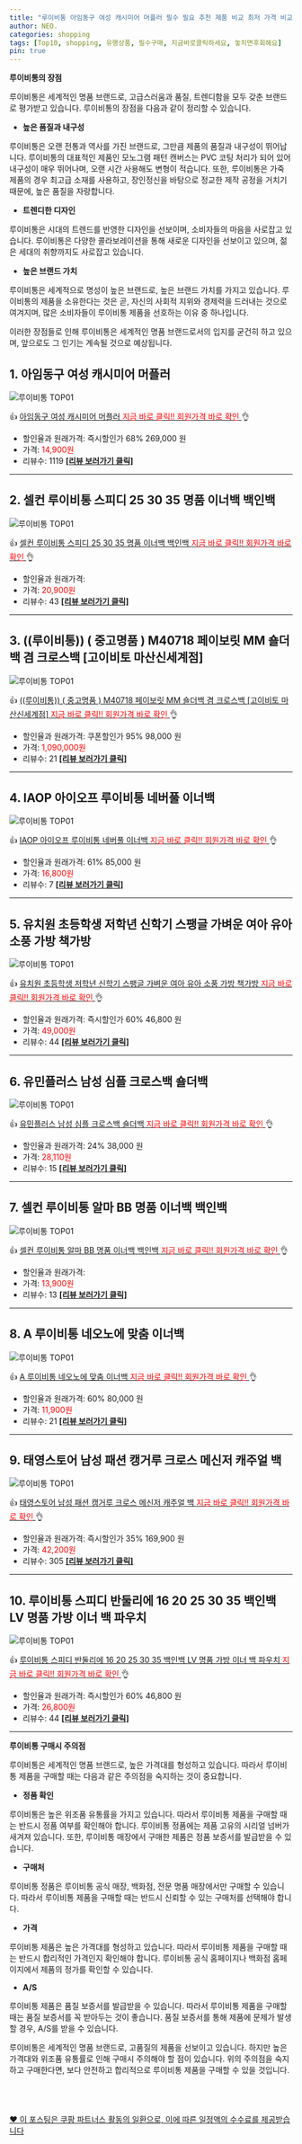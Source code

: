 ```yaml
---
title: "루이비통 아임동구 여성 캐시미어 머플러 필수 필요 추천 제품 비교 최저 가격 비교 장점 구매 후기 구매평"
author: NEO.
categories: shopping
tags: [Top10, shopping, 유행상품, 필수구매, 지금바로클릭하세요, 놓치면후회해요]
pin: true
---
```

**루이비통의 장점**

루이비통은 세계적인 명품 브랜드로, 고급스러움과 품질, 트렌디함을 모두 갖춘 브랜드로 평가받고 있습니다. 루이비통의 장점을 다음과 같이 정리할 수 있습니다.

* **높은 품질과 내구성**

루이비통은 오랜 전통과 역사를 가진 브랜드로, 그만큼 제품의 품질과 내구성이 뛰어납니다. 루이비통의 대표적인 제품인 모노그램 패턴 캔버스는 PVC 코팅 처리가 되어 있어 내구성이 매우 뛰어나며, 오랜 시간 사용해도 변형이 적습니다. 또한, 루이비통은 가죽 제품의 경우 최고급 소재를 사용하고, 장인정신을 바탕으로 정교한 제작 공정을 거치기 때문에, 높은 품질을 자랑합니다.

* **트렌디한 디자인**

루이비통은 시대의 트렌드를 반영한 디자인을 선보이며, 소비자들의 마음을 사로잡고 있습니다. 루이비통은 다양한 콜라보레이션을 통해 새로운 디자인을 선보이고 있으며, 젊은 세대의 취향까지도 사로잡고 있습니다.

* **높은 브랜드 가치**

루이비통은 세계적으로 명성이 높은 브랜드로, 높은 브랜드 가치를 가지고 있습니다. 루이비통의 제품을 소유한다는 것은 곧, 자신의 사회적 지위와 경제력을 드러내는 것으로 여겨지며, 많은 소비자들이 루이비통 제품을 선호하는 이유 중 하나입니다.

이러한 장점들로 인해 루이비통은 세계적인 명품 브랜드로서의 입지를 굳건히 하고 있으며, 앞으로도 그 인기는 계속될 것으로 예상됩니다.

   

## 1. 아임동구 여성 캐시미어 머플러

![루이비통 TOP01](https://thumbnail6.coupangcdn.com/thumbnails/remote/490x490ex/image/vendor_inventory/cb27/0fc8f36ab30e00b120d730f2300a519dd7ce4c8039240a5ce6bc3d3ff9e3.jpg)


👍 [아임동구 여성 캐시미어 머플러 <font color=red> 지금 바로 클릭!! 회원가격 바로 확인 </font> ](https://link.coupang.com/re/AFFSDP?lptag=AF3617701&subid=GithubCoopas&pageKey=7670516107&traceid=V0-153&itemId=20460743612&vendorItemId=87540451686) 👌 


- 할인율과 원래가격: 즉시할인가 68%  269,000   원
- 가격: <span style='color:red'>14,900원</span>
- 리뷰수: 1119  [**[리뷰 보러가기 클릭]**](https://link.coupang.com/re/AFFSDP?lptag=AF3617701&subid=GithubCoopas&pageKey=7670516107&traceid=V0-153&itemId=20460743612&vendorItemId=87540451686)

---


   

## 2. 셀컨 루이비통 스피디 25 30 35 명품 이너백 백인백

![루이비통 TOP01](https://thumbnail6.coupangcdn.com/thumbnails/remote/490x490ex/image/vendor_inventory/26e7/2762ee2006b7e2664e05481b33c3a326778d0cbf3aa4694fa77aca19aac7.jpg)


👍 [셀컨 루이비통 스피디 25 30 35 명품 이너백 백인백 <font color=red> 지금 바로 클릭!! 회원가격 바로 확인 </font> ](https://link.coupang.com/re/AFFSDP?lptag=AF3617701&subid=GithubCoopas&pageKey=6098003370&traceid=V0-153&itemId=11408654097&vendorItemId=78684596909) 👌 


- 할인율과 원래가격: 
- 가격: <span style='color:red'>20,900원</span>
- 리뷰수: 43  [**[리뷰 보러가기 클릭]**](https://link.coupang.com/re/AFFSDP?lptag=AF3617701&subid=GithubCoopas&pageKey=6098003370&traceid=V0-153&itemId=11408654097&vendorItemId=78684596909)

---


   

## 3. ((루이비통)) ( 중고명품 ) M40718 페이보릿 MM 숄더백 겸 크로스백 [고이비토 마산신세계점]

![루이비통 TOP01](https://thumbnail9.coupangcdn.com/thumbnails/remote/490x490ex/image/vendor_inventory/447c/5878f9c14995e9bf02c678c831b418b007097dc1c88f6551a3d50e2f9d34.jpg)


👍 [((루이비통)) ( 중고명품 ) M40718 페이보릿 MM 숄더백 겸 크로스백 [고이비토 마산신세계점] <font color=red> 지금 바로 클릭!! 회원가격 바로 확인 </font> ](https://link.coupang.com/re/AFFSDP?lptag=AF3617701&subid=GithubCoopas&pageKey=7706632116&traceid=V0-153&itemId=20647272090&vendorItemId=87720666431) 👌 


- 할인율과 원래가격: 쿠폰할인가 95%  98,000   원
- 가격: <span style='color:red'>1,090,000원</span>
- 리뷰수: 21  [**[리뷰 보러가기 클릭]**](https://link.coupang.com/re/AFFSDP?lptag=AF3617701&subid=GithubCoopas&pageKey=7706632116&traceid=V0-153&itemId=20647272090&vendorItemId=87720666431)

---


   

## 4. IAOP 아이오프 루이비통 네버풀 이너백

![루이비통 TOP01](https://thumbnail10.coupangcdn.com/thumbnails/remote/490x490ex/image/vendor_inventory/f62e/850e67079b3d0e0b7506a5dfb59654513f1bfe55b1ed91aaf5ee4cc941cb.jpg)


👍 [IAOP 아이오프 루이비통 네버풀 이너백 <font color=red> 지금 바로 클릭!! 회원가격 바로 확인 </font> ](https://link.coupang.com/re/AFFSDP?lptag=AF3617701&subid=GithubCoopas&pageKey=1435445103&traceid=V0-153&itemId=2477971341&vendorItemId=82193733529) 👌 


- 할인율과 원래가격: 61%  85,000   원
- 가격: <span style='color:red'>16,800원</span>
- 리뷰수: 7  [**[리뷰 보러가기 클릭]**](https://link.coupang.com/re/AFFSDP?lptag=AF3617701&subid=GithubCoopas&pageKey=1435445103&traceid=V0-153&itemId=2477971341&vendorItemId=82193733529)

---


   

## 5. 유치원 초등학생 저학년 신학기 스팽글 가벼운 여아 유아 소풍 가방 책가방

![루이비통 TOP01](https://thumbnail9.coupangcdn.com/thumbnails/remote/490x490ex/image/vendor_inventory/db84/e7eaae9c497ccf1b499c6eb9e53abe37cb0a8acfebaccc39ec8587a2882a.jpg)


👍 [유치원 초등학생 저학년 신학기 스팽글 가벼운 여아 유아 소풍 가방 책가방 <font color=red> 지금 바로 클릭!! 회원가격 바로 확인 </font> ](https://link.coupang.com/re/AFFSDP?lptag=AF3617701&subid=GithubCoopas&pageKey=6947633574&traceid=V0-153&itemId=16868609921&vendorItemId=83863341361) 👌 


- 할인율과 원래가격: 즉시할인가 60%  46,800   원
- 가격: <span style='color:red'>49,000원</span>
- 리뷰수: 44  [**[리뷰 보러가기 클릭]**](https://link.coupang.com/re/AFFSDP?lptag=AF3617701&subid=GithubCoopas&pageKey=6947633574&traceid=V0-153&itemId=16868609921&vendorItemId=83863341361)

---


   

## 6. 유민플러스 남성 심플 크로스백 숄더백

![루이비통 TOP01](https://thumbnail10.coupangcdn.com/thumbnails/remote/490x490ex/image/vendor_inventory/6503/d393b19252e94a02a8c94223015b1384fc9aac42d70d016046a839015f5d.jpg)


👍 [유민플러스 남성 심플 크로스백 숄더백 <font color=red> 지금 바로 클릭!! 회원가격 바로 확인 </font> ](https://link.coupang.com/re/AFFSDP?lptag=AF3617701&subid=GithubCoopas&pageKey=7064663404&traceid=V0-153&itemId=17526311994&vendorItemId=84719198078) 👌 


- 할인율과 원래가격: 24%  38,000   원
- 가격: <span style='color:red'>28,110원</span>
- 리뷰수: 15  [**[리뷰 보러가기 클릭]**](https://link.coupang.com/re/AFFSDP?lptag=AF3617701&subid=GithubCoopas&pageKey=7064663404&traceid=V0-153&itemId=17526311994&vendorItemId=84719198078)

---


   

## 7. 셀컨 루이비통 알마 BB 명품 이너백 백인백

![루이비통 TOP01](https://thumbnail7.coupangcdn.com/thumbnails/remote/490x490ex/image/vendor_inventory/aa52/ebd3280c297ffe19265f593a5d97497742bc61a728fe1bcb432a7288f2f4.jpg)


👍 [셀컨 루이비통 알마 BB 명품 이너백 백인백 <font color=red> 지금 바로 클릭!! 회원가격 바로 확인 </font> ](https://link.coupang.com/re/AFFSDP?lptag=AF3617701&subid=GithubCoopas&pageKey=6668967728&traceid=V0-153&itemId=15337150649&vendorItemId=82557427225) 👌 


- 할인율과 원래가격: 
- 가격: <span style='color:red'>13,900원</span>
- 리뷰수: 13  [**[리뷰 보러가기 클릭]**](https://link.coupang.com/re/AFFSDP?lptag=AF3617701&subid=GithubCoopas&pageKey=6668967728&traceid=V0-153&itemId=15337150649&vendorItemId=82557427225)

---


   

## 8. A 루이비통 네오노에 맞춤 이너백

![루이비통 TOP01](https://thumbnail6.coupangcdn.com/thumbnails/remote/490x490ex/image/vendor_inventory/bc59/92b92a87a6a1a5b8340d84a6ac4790002fcdfc101af9c8448cf14002af4c.jpg)


👍 [A 루이비통 네오노에 맞춤 이너백 <font color=red> 지금 바로 클릭!! 회원가격 바로 확인 </font> ](https://link.coupang.com/re/AFFSDP?lptag=AF3617701&subid=GithubCoopas&pageKey=2291765992&traceid=V0-153&itemId=16202820659&vendorItemId=5470136983) 👌 


- 할인율과 원래가격: 60%  80,000   원
- 가격: <span style='color:red'>11,900원</span>
- 리뷰수: 21  [**[리뷰 보러가기 클릭]**](https://link.coupang.com/re/AFFSDP?lptag=AF3617701&subid=GithubCoopas&pageKey=2291765992&traceid=V0-153&itemId=16202820659&vendorItemId=5470136983)

---


   

## 9. 태영스토어 남성 패션 캥거루 크로스 메신저 캐주얼 백

![루이비통 TOP01](https://thumbnail7.coupangcdn.com/thumbnails/remote/490x490ex/image/vendor_inventory/bbda/9b6b2c63dfe82345b3fcb171ecbf95d80454a67821b28b1876ac1a1dcef0.jpg)


👍 [태영스토어 남성 패션 캥거루 크로스 메신저 캐주얼 백 <font color=red> 지금 바로 클릭!! 회원가격 바로 확인 </font> ](https://link.coupang.com/re/AFFSDP?lptag=AF3617701&subid=GithubCoopas&pageKey=6930183671&traceid=V0-153&itemId=16264071126&vendorItemId=83948424979) 👌 


- 할인율과 원래가격: 즉시할인가 35%  169,900   원
- 가격: <span style='color:red'>42,200원</span>
- 리뷰수: 305  [**[리뷰 보러가기 클릭]**](https://link.coupang.com/re/AFFSDP?lptag=AF3617701&subid=GithubCoopas&pageKey=6930183671&traceid=V0-153&itemId=16264071126&vendorItemId=83948424979)

---


   

## 10. 루이비통 스피디 반둘리에 16 20 25 30 35 백인백 LV 명품 가방 이너 백 파우치

![루이비통 TOP01](https://thumbnail9.coupangcdn.com/thumbnails/remote/490x490ex/image/vendor_inventory/82bc/617d94aa9ede37eecc4e10610f70aef7ea84864a883c9372237f6d8abe96.jpg)


👍 [루이비통 스피디 반둘리에 16 20 25 30 35 백인백 LV 명품 가방 이너 백 파우치 <font color=red> 지금 바로 클릭!! 회원가격 바로 확인 </font> ](https://link.coupang.com/re/AFFSDP?lptag=AF3617701&subid=GithubCoopas&pageKey=7218967286&traceid=V0-153&itemId=18288949116&vendorItemId=85434729982) 👌 


- 할인율과 원래가격: 즉시할인가 60%  46,800   원
- 가격: <span style='color:red'>26,800원</span>
- 리뷰수: 44  [**[리뷰 보러가기 클릭]**](https://link.coupang.com/re/AFFSDP?lptag=AF3617701&subid=GithubCoopas&pageKey=7218967286&traceid=V0-153&itemId=18288949116&vendorItemId=85434729982)

---
**루이비통 구매시 주의점**

루이비통은 세계적인 명품 브랜드로, 높은 가격대를 형성하고 있습니다. 따라서 루이비통 제품을 구매할 때는 다음과 같은 주의점을 숙지하는 것이 중요합니다.

* **정품 확인**

루이비통은 높은 위조품 유통률을 가지고 있습니다. 따라서 루이비통 제품을 구매할 때는 반드시 정품 여부를 확인해야 합니다. 루이비통 정품에는 제품 고유의 시리얼 넘버가 새겨져 있습니다. 또한, 루이비통 매장에서 구매한 제품은 정품 보증서를 발급받을 수 있습니다.

* **구매처**

루이비통 정품은 루이비통 공식 매장, 백화점, 전문 명품 매장에서만 구매할 수 있습니다. 따라서 루이비통 제품을 구매할 때는 반드시 신뢰할 수 있는 구매처를 선택해야 합니다.

* **가격**

루이비통 제품은 높은 가격대를 형성하고 있습니다. 따라서 루이비통 제품을 구매할 때는 반드시 합리적인 가격인지 확인해야 합니다. 루이비통 공식 홈페이지나 백화점 홈페이지에서 제품의 정가를 확인할 수 있습니다.

* **A/S**

루이비통 제품은 품질 보증서를 발급받을 수 있습니다. 따라서 루이비통 제품을 구매할 때는 품질 보증서를 꼭 받아두는 것이 좋습니다. 품질 보증서를 통해 제품에 문제가 발생할 경우, A/S를 받을 수 있습니다.

루이비통은 세계적인 명품 브랜드로, 고품질의 제품을 선보이고 있습니다. 하지만 높은 가격대와 위조품 유통률로 인해 구매시 주의해야 할 점이 있습니다. 위의 주의점을 숙지하고 구매한다면, 보다 안전하고 합리적으로 루이비통 제품을 구매할 수 있을 것입니다.<br><br><br><br><br> [ ❤  이 포스팅은 쿠팡 파트너스 활동의 일환으로, 이에 따른 일정액의 수수료를 제공받습니다](https://link.coupang.com/a/bcEFyh)